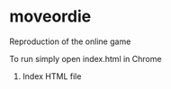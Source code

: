 # moveordie
Reproduction of the online game

To run simply open index.html in Chrome

1. Index HTML file
